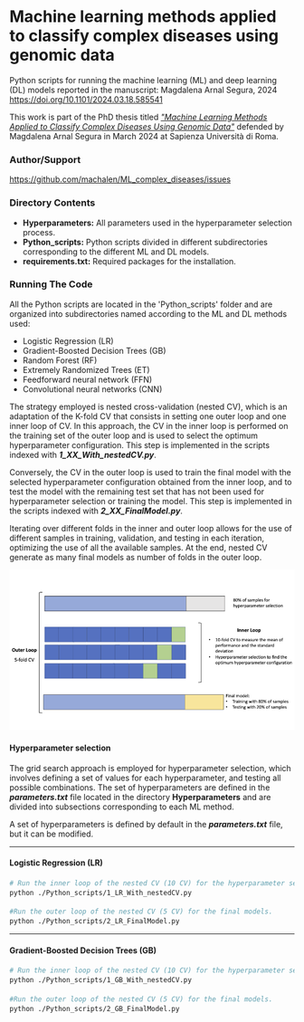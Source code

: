 # Machine learning methods applied to classify complex diseases using genomic data

Python scripts for running the machine learning (ML) and deep learning (DL) models reported in the manuscript:
Magdalena Arnal Segura, 2024
https://doi.org/10.1101/2024.03.18.585541

This work is part of the PhD thesis titled [*"Machine Learning Methods Applied to Classify Complex Diseases Using Genomic Data"*](https://iris.uniroma1.it/handle/11573/1706863) defended by Magdalena Arnal Segura in March 2024 at Sapienza Università di Roma.

### Author/Support

https://github.com/machalen/ML_complex_diseases/issues </br>

### Directory Contents

  * __Hyperparameters:__ All parameters used in the hyperparameter selection process.
  * __Python_scripts:__ Python scripts divided in different subdirectories corresponding to the different ML and DL models.
  * __requirements.txt:__ Required packages for the installation.

### Running The Code

All the Python scripts are located in the 'Python_scripts' folder and are organized into subdirectories named according to the ML and DL methods used:

  * Logistic Regression (LR)
  * Gradient-Boosted Decision Trees (GB)
  * Random Forest (RF)
  * Extremely Randomized Trees (ET)
  * Feedforward neural network (FFN)
  * Convolutional neural networks (CNN)

The strategy employed is nested cross-validation (nested CV), which is an adaptation of the K-fold CV that consists in setting one outer loop and one inner loop of CV. In this approach, the CV in the inner loop is performed on the training set of the outer loop and is used to select the optimum hyperparameter configuration. This step is implemented in the scripts indexed with __*1_XX_With_nestedCV.py*__.

Conversely, the CV in the outer loop is used to train the final model with the selected hyperparameter configuration obtained from the inner loop, and to test the model with the remaining test set that has not been used for hyperparameter selection or training the model. This step is implemented in the scripts indexed with __*2_XX_FinalModel.py*__.

Iterating over different folds in the inner and outer loop allows for the use of different samples in training, validation, and testing in each iteration, optimizing the use of all the available samples. At the end, nested CV generate as many final models as number of folds in the outer loop.

![The figure represents the nested CV approach used in this work, which consists in 10-fold CV for the inner loop, and 5-fold CV for the outer loop.](./images/Figure_NestedCV.png)

#### Hyperparameter selection

The grid search approach is employed for hyperparameter selection, which involves defining a set of values for each hyperparameter, and testing all possible combinations. The set of hyperparameters are defined in the __*parameters.txt*__ file located in the directory __Hyperparameters__ and are divided into subsections corresponding to each ML method. 

A set of hyperparameters is defined by default in the __*parameters.txt*__ file, but it can be modified.

--------------------------------------------------------
#### Logistic Regression (LR)

```bash
# Run the inner loop of the nested CV (10 CV) for the hyperparameter serlection:
python ./Python_scripts/1_LR_With_nestedCV.py

#Run the outer loop of the nested CV (5 CV) for the final models.
python ./Python_scripts/2_LR_FinalModel.py

```



--------------------------------------------------------
#### Gradient-Boosted Decision Trees (GB)

```bash
# Run the inner loop of the nested CV (10 CV) for the hyperparameter serlection:
python ./Python_scripts/1_GB_With_nestedCV.py

#Run the outer loop of the nested CV (5 CV) for the final models.
python ./Python_scripts/2_GB_FinalModel.py

```




